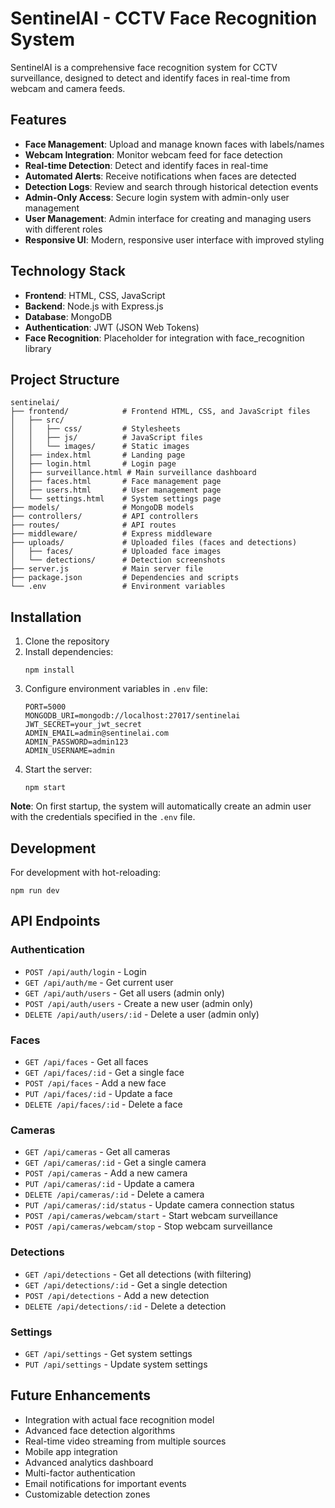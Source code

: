 # SentinelAI - CCTV Face Recognition System

SentinelAI is a comprehensive face recognition system for CCTV surveillance, designed to detect and identify faces in real-time from webcam and camera feeds.

## Features

- **Face Management**: Upload and manage known faces with labels/names
- **Webcam Integration**: Monitor webcam feed for face detection
- **Real-time Detection**: Detect and identify faces in real-time
- **Automated Alerts**: Receive notifications when faces are detected
- **Detection Logs**: Review and search through historical detection events
- **Admin-Only Access**: Secure login system with admin-only user management
- **User Management**: Admin interface for creating and managing users with different roles
- **Responsive UI**: Modern, responsive user interface with improved styling

## Technology Stack

- **Frontend**: HTML, CSS, JavaScript
- **Backend**: Node.js with Express.js
- **Database**: MongoDB
- **Authentication**: JWT (JSON Web Tokens)
- **Face Recognition**: Placeholder for integration with face_recognition library

## Project Structure

```
sentinelai/
├── frontend/            # Frontend HTML, CSS, and JavaScript files
│   ├── src/
│   │   ├── css/         # Stylesheets
│   │   ├── js/          # JavaScript files
│   │   └── images/      # Static images
│   ├── index.html       # Landing page
│   ├── login.html       # Login page
│   ├── surveillance.html # Main surveillance dashboard
│   ├── faces.html       # Face management page
│   ├── users.html       # User management page
│   └── settings.html    # System settings page
├── models/              # MongoDB models
├── controllers/         # API controllers
├── routes/              # API routes
├── middleware/          # Express middleware
├── uploads/             # Uploaded files (faces and detections)
│   ├── faces/           # Uploaded face images
│   └── detections/      # Detection screenshots
├── server.js            # Main server file
├── package.json         # Dependencies and scripts
└── .env                 # Environment variables
```

## Installation

1. Clone the repository
2. Install dependencies:
   ```
   npm install
   ```
3. Configure environment variables in `.env` file:
   ```
   PORT=5000
   MONGODB_URI=mongodb://localhost:27017/sentinelai
   JWT_SECRET=your_jwt_secret
   ADMIN_EMAIL=admin@sentinelai.com
   ADMIN_PASSWORD=admin123
   ADMIN_USERNAME=admin
   ```
4. Start the server:
   ```
   npm start
   ```

**Note**: On first startup, the system will automatically create an admin user with the credentials specified in the `.env` file.

## Development

For development with hot-reloading:
```
npm run dev
```

## API Endpoints

### Authentication
- `POST /api/auth/login` - Login
- `GET /api/auth/me` - Get current user
- `GET /api/auth/users` - Get all users (admin only)
- `POST /api/auth/users` - Create a new user (admin only)
- `DELETE /api/auth/users/:id` - Delete a user (admin only)

### Faces
- `GET /api/faces` - Get all faces
- `GET /api/faces/:id` - Get a single face
- `POST /api/faces` - Add a new face
- `PUT /api/faces/:id` - Update a face
- `DELETE /api/faces/:id` - Delete a face

### Cameras
- `GET /api/cameras` - Get all cameras
- `GET /api/cameras/:id` - Get a single camera
- `POST /api/cameras` - Add a new camera
- `PUT /api/cameras/:id` - Update a camera
- `DELETE /api/cameras/:id` - Delete a camera
- `PUT /api/cameras/:id/status` - Update camera connection status
- `POST /api/cameras/webcam/start` - Start webcam surveillance
- `POST /api/cameras/webcam/stop` - Stop webcam surveillance

### Detections
- `GET /api/detections` - Get all detections (with filtering)
- `GET /api/detections/:id` - Get a single detection
- `POST /api/detections` - Add a new detection
- `DELETE /api/detections/:id` - Delete a detection

### Settings
- `GET /api/settings` - Get system settings
- `PUT /api/settings` - Update system settings

## Future Enhancements

- Integration with actual face recognition model
- Advanced face detection algorithms
- Real-time video streaming from multiple sources
- Mobile app integration
- Advanced analytics dashboard
- Multi-factor authentication
- Email notifications for important events
- Customizable detection zones
